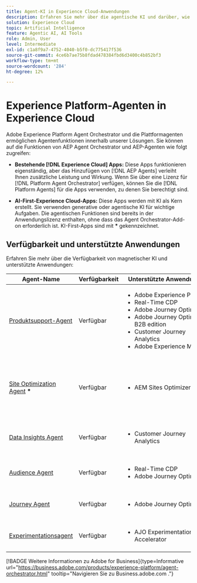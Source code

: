 ```yaml
---
title: Agent-KI in Experience Cloud-Anwendungen
description: Erfahren Sie mehr über die agentische KI und darüber, wie Experience Cloud-Programme das agentische Framework von Adobe verwenden.
solution: Experience Cloud
topic: Artificial Intelligence
feature: Agentic AI, AI Tools
role: Admin, User
level: Intermediate
exl-id: c1a8f9a7-4752-4040-b5f0-dc775417f536
source-git-commit: 4ce6b7ae75b8fdad478384fbd6d3400c4b852bf3
workflow-type: tm+mt
source-wordcount: '284'
ht-degree: 12%

---
```


# Experience Platform-Agenten in Experience Cloud

Adobe Experience Platform Agent Orchestrator und die Plattformagenten ermöglichen Agentenfunktionen innerhalb unserer Lösungen. Sie können auf die Funktionen von AEP Agent Orchestrator und AEP-Agenten wie folgt zugreifen:

* **Bestehende [!DNL Experience Cloud] Apps:** Diese Apps funktionieren eigenständig, aber das Hinzufügen von [!DNL AEP Agents] verleiht Ihnen zusätzliche Leistung und Wirkung. Wenn Sie über eine Lizenz für [!DNL Platform Agent Orchestrator] verfügen, können Sie die [!DNL Platform Agents] für die Apps verwenden, zu denen Sie berechtigt sind.

* **AI-First-Experience Cloud-Apps:** Diese Apps werden mit KI als Kern erstellt. Sie verwenden generative oder agentische KI für wichtige Aufgaben. Die agentischen Funktionen sind bereits in der Anwendungslizenz enthalten, ohne dass das Agent Orchestrator-Add-on erforderlich ist. KI-First-Apps sind mit <b>*</b> gekennzeichnet.

## Verfügbarkeit und unterstützte Anwendungen

Erfahren Sie mehr über die Verfügbarkeit von magnetischer KI und unterstützte Anwendungen:

| Agent-Name | Verfügbarkeit | Unterstützte Anwendungen | Funktionen |
|---|----------|------------|----------|
| [Produktsupport-Agent](https://experienceleague.adobe.com/en/docs/experience-platform/ai-assistant/new-features/customer-support) | Verfügbar | <ul><li>Adobe Experience Platform</li><li>Real-Time CDP</li><li>Adobe Journey Optimizer</li><li>Adobe Journey Optimizer B2B edition</li><li>Customer Journey Analytics</li><li>Adobe Experience Manager</li></ul> | Beheben von Problemen, Erstellen von Support-Tickets und Verfolgen des Fortschritts mit dem KI-Assistenten. |
| [Site Optimization Agent](https://experienceleague.adobe.com/de/docs/experience-manager-sites-optimizer/content/home) <b>*</b> | Verfügbar | <ul><li>AEM Sites Optimizer</li></ul> | Nutzt generative KI zum Suchen und Starten von Website-Verbesserungen, die den Traffic, die Interaktion und die gesamten Geschäftsergebnisse steigern. |
| [Data Insights Agent](https://experienceleague.adobe.com/en/docs/analytics-platform/using/cja-overview/cja-b2c-overview/data-analysis-ai) | Verfügbar | <ul><li>Customer Journey Analytics</li></ul> | Beantworten von Datenfragen und Erstellen von Visualisierungen in Analysis Workspace. |
| [Audience Agent](https://experienceleague.adobe.com/en/docs/experience-cloud-ai/experience-cloud-ai/agents/audience) | Verfügbar | <ul><li>Real-Time CDP</li><li>Adobe Journey Optimizer</li></ul> | Erstellen und optimieren Sie Zielgruppen mithilfe natürlicher Sprachaufforderungen. |
| [Journey Agent](https://experienceleague.adobe.com/de/docs/experience-cloud-ai/experience-cloud-ai/agents/ajo-agent-analyze) | Verfügbar | <ul><li>Adobe Journey Optimizer</li></ul> | Erstellen, Analysieren und Optimieren von Customer Journey in großem Maßstab. |
| [Experimentationsagent](https://experienceleague.adobe.com/en/docs/journey-optimizer/using/content-management/content-experiment/experiment/experiment-accelerator-security) | Verfügbar | <ul><li>AJO Experimentation Accelerator</li></ul> | Analyse automatisieren, um Experimente und Wachstumsmöglichkeiten zu identifizieren. |

[!BADGE Weitere Informationen zu Adobe for Business]{type=Informative url="https://business.adobe.com/products/experience-platform/agent-orchestrator.html" tooltip="Navigieren Sie zu Business.adobe.com ."}









